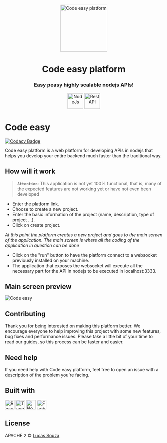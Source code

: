 <p align="center">
  <img src="https://raw.githubusercontent.com/code-easy-platform/code-easy-web/master/projeto/code-easy.png" height="150" width="150" alt="Code easy platform" />
</p>

<h2 align="center" style="font-size:28px;font-weight:bold">Code easy platform</h2>

<h3 align="center">
  Easy peasy highly scalable nodejs APIs!
</h3>
<p align="center">
  <img src="https://raw.githubusercontent.com/code-easy-platform/code-easy-web/master/projeto/nodejs.svg" height="50" width="50" alt="NodeJs" />
  <img src="https://raw.githubusercontent.com/code-easy-platform/code-easy-web/master/projeto/RestAPI.png" height="50" width="50" alt="Rest API" />
</p>

# Code easy

[![Codacy Badge](https://api.codacy.com/project/badge/Grade/98c22045d3924f2fbf045b5da3ef7efa)](https://app.codacy.com/gh/code-easy-platform/code-easy-web?utm_source=github.com&utm_medium=referral&utm_content=code-easy-platform/code-easy-web&utm_campaign=Badge_Grade_Dashboard)

Code easy platform is a web platform for developing APIs in nodejs that helps you develop your entire backend much faster than the traditional way.

## How will it work

> **`Attention`**: This application is not yet 100% functional, that is, many of the expected features are not working yet or have not even been developed

* Enter the platform link.
* Choose to create a new project.
* Enter the basic information of the project (name, description, type of project ...).
* Click on create project.

*At this point the platform creates a new project and goes to the main screen of the application. The main screen is where all the coding of the application in question can be done*

* Click on the "run" button to have the platform connect to a websocket previously installed on your machine.
* The application that exposes the websocket will execute all the necessary part for the API in nodejs to be executed in localhost:3333.

## Main screen preview

![Code easy](https://raw.githubusercontent.com/code-easy-platform/code-easy-web/master/projeto/Code-easy-web.png)

## Contributing

Thank you for being interested on making this platform better. We encourage everyone to help improving this project with some new features, bug fixes and performance issues. Please take a little bit of your time to read our guides, so this process can be faster and easier.

## Need help

If you need help with Code easy platform, feel free to open an issue with a description of the problem you're facing.

## Built with

<p align="left">
  <img src="https://raw.githubusercontent.com/code-easy-platform/code-easy-web/master/projeto/ReactJs.png" height="30" width="30" alt="React Js" />
  <img src="https://raw.githubusercontent.com/code-easy-platform/code-easy-web/master/projeto/typescript.png" height="30" width="30" alt="Typescript" />
  <img src="https://raw.githubusercontent.com/code-easy-platform/code-easy-web/master/projeto/nodejs.svg" height="30" width="30" alt="NodeJs" />
  <img src="https://raw.githubusercontent.com/code-easy-platform/code-easy-web/master/projeto/firebase.png" height="30" width="30" alt="Firebase" />
</p>

## License

APACHE 2 © [Lucas Souza](https://lucasdevargassouza.com.br)

